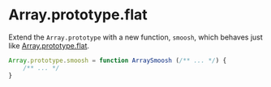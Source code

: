 # Array.prototype.flat

Extend the `Array.prototype` with a new function, `smoosh`, which behaves just like [Array.prototype.flat](https://developer.mozilla.org/en-US/docs/Web/JavaScript/Reference/Global_Objects/Array/flat).

```javascript
Array.prototype.smoosh = function ArraySmoosh (/** ... */) {
    /** ... */
}
```